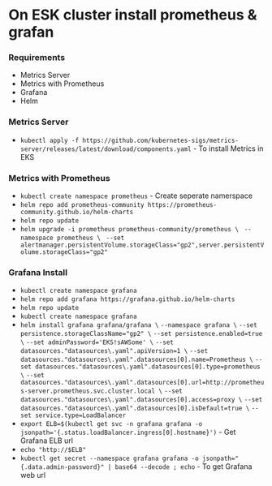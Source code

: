 # On ESK cluster install prometheus & grafan

### Requirements
- Metrics Server
- Metrics with Prometheus
- Grafana
- Helm

### Metrics Server
- ```kubectl apply -f https://github.com/kubernetes-sigs/metrics-server/releases/latest/download/components.yaml``` - To install Metrics in EKS

### Metrics with Prometheus
- ```kubectl create namespace prometheus``` - Create seperate namerspace
- ```helm repo add prometheus-community https://prometheus-community.github.io/helm-charts```
- ```helm repo update```
- ```helm upgrade -i prometheus prometheus-community/prometheus \```
   ``` --namespace prometheus \```
   ``` --set alertmanager.persistentVolume.storageClass="gp2",server.persistentVolume.storageClass="gp2"```
   
### Grafana Install
- ```kubectl create namespace grafana```
- ```helm repo add grafana https://grafana.github.io/helm-charts```
- ```helm repo update```
- ```kubectl create namespace grafana```
- ```helm install grafana grafana/grafana \```
    ```--namespace grafana \```
    ```--set persistence.storageClassName="gp2" \```
    ```--set persistence.enabled=true \```
    ```--set adminPassword='EKS!sAWSome' \```
    ```--set datasources."datasources\.yaml".apiVersion=1 \```
    ```--set datasources."datasources\.yaml".datasources[0].name=Prometheus \```
    ```--set datasources."datasources\.yaml".datasources[0].type=prometheus \```
    ```--set datasources."datasources\.yaml".datasources[0].url=http://prometheus-server.prometheus.svc.cluster.local \```
    ```--set datasources."datasources\.yaml".datasources[0].access=proxy \```
    ```--set datasources."datasources\.yaml".datasources[0].isDefault=true \```
    ```--set service.type=LoadBalancer```
- ```export ELB=$(kubectl get svc -n grafana grafana -o jsonpath='{.status.loadBalancer.ingress[0].hostname}')``` - Get Grafana ELB url
- ```echo "http://$ELB"```
- ```kubectl get secret --namespace grafana grafana -o jsonpath="{.data.admin-password}" | base64 --decode ; echo``` - To get Grafana web url
